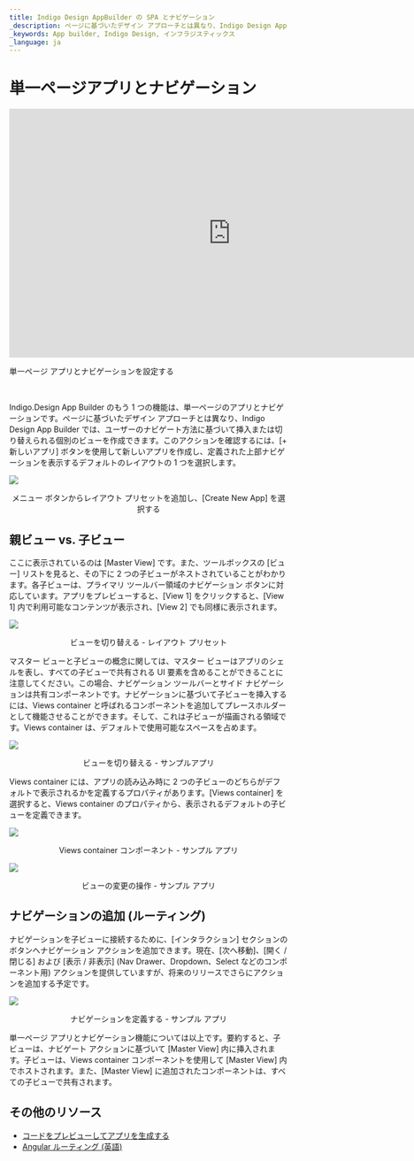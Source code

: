 ```yaml
---
title: Indigo Design AppBuilder の SPA とナビゲーション
_description: ページに基づいたデザイン アプローチとは異なり、Indigo Design App Builder では、ユーザーのナビゲート方法に基づいて挿入または切り替えられる個別のビューを作成できます。
_keywords: App builder, Indigo Design, インフラジスティックス
_language: ja
---
```


# 単一ページアプリとナビゲーション 

<section class="feature__container">
    <div class="feature">
        <div class="feature__image">
            <iframe width="800" height="450" src="https://www.youtube.com/embed/5mF15w3Ww3g" frameborder="0" allowfullscreen></iframe>
            <p>単一ページ アプリとナビゲーションを設定する</p>
            <br>
        </div>
    </div>
</section>

Indigo.Design App Builder のもう 1 つの機能は、単一ページのアプリとナビゲーションです。ページに基づいたデザイン アプローチとは異なり、Indigo Design App Builder では、ユーザーのナビゲート方法に基づいて挿入または切り替えられる個別のビューを作成できます。このアクションを確認するには、[+ 新しいアプリ] ボタンを使用して新しいアプリを作成し、定義された上部ナビゲーションを表示するデフォルトのレイアウトの 1 つを選択します。 

<img class="responsive-img" src="../images/add-layout-preset.png" srcset="../images/add-layout-preset-@2x.png 2x" />
<p style="text-align:center;">メニュー ボタンからレイアウト プリセットを追加し、[Create New App] を選択する</p>

## 親ビュー vs. 子ビュー

ここに表示されているのは [Master View] です。また、ツールボックスの [ビュー] リストを見ると、その下に 2 つの子ビューがネストされていることがわかります。各子ビューは、プライマリ ツールバー領域のナビゲーション ボタンに対応しています。アプリをプレビューすると、[View 1] をクリックすると、[View 1] 内で利用可能なコンテンツが表示され、[View 2] でも同様に表示されます。 

<img class="responsive-img" src="../images/top-navigation-interactions-preview-Indigo-Design-App-Builder.gif" />
<p style="text-align:center;">ビューを切り替える - レイアウト プリセット</p>

マスター ビューと子ビューの概念に関しては、マスター ビューはアプリのシェルを表し、すべての子ビューで共有される UI 要素を含めることができることに注意してください。この場合、ナビゲーション ツールバーとサイド ナビゲーションは共有コンポーネントです。ナビゲーションに基づいて子ビューを挿入するには、Views container と呼ばれるコンポーネントを追加してプレースホルダーとして機能させることができます。そして、これは子ビューが描画される領域です。Views container は、デフォルトで使用可能なスペースを占めます。

<img class="responsive-img" src="../images/switch-views-indigo-design-app-builder.gif" />
<p style="text-align:center;">ビューを切り替える - サンプルアプリ</p>

Views container には、アプリの読み込み時に 2 つの子ビューのどちらがデフォルトで表示されるかを定義するプロパティがあります。[Views container] を選択すると、Views container のプロパティから、表示されるデフォルトの子ビューを定義できます。

<img class="responsive-img" src="../images/views-container-indigo-design-app-builder.png" srcset="../images/views-container-indigo-design-app-builder-@2x.png
 2x" />
<p style="text-align:center;">Views container コンポーネント - サンプル アプリ</p>


<img class="responsive-img" src="../images/views-interaction-Indigo-Design-App-Builder.gif" />
<p style="text-align:center;">ビューの変更の操作 - サンプル アプリ</p>

## ナビゲーションの追加 (ルーティング) 

ナビゲーションを子ビューに接続するために、[インタラクション] セクションのボタンへナビゲーション アクションを追加できます。現在、[次へ移動]、[開く / 閉じる] および [表示 / 非表示] (Nav Drawer、Dropdown、Select などのコンポーネント用) アクションを提供していますが、将来のリリースでさらにアクションを追加する予定です。 


<img class="responsive-img" src="../images/change-navigation-Indigo-Design-App-Builder.png" srcset="../images/change-navigation-Indigo-Design-App-Builder-@2x.png
 2x" />
 <p style="text-align:center;">ナビゲーションを定義する - サンプル アプリ</p>


単一ページ アプリとナビゲーション機能については以上です。要約すると、子ビューは、ナビゲート アクションに基づいて [Master View] 内に挿入されます。子ビューは、Views container コンポーネントを使用して [Master View] 内でホストされます。また、[Master View] に追加されたコンポーネントは、すべての子ビューで共有されます。


## その他のリソース

<div class="divider--half"></div>

* [コードをプレビューしてアプリを生成する](preview-code-and-generate-app.md)
* [Angular ルーティング (英語)](https://angular.io/start/start-routing)